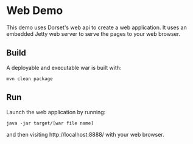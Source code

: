 Web Demo
===============
This demo uses Dorset's web api to create a web application. It uses an embedded Jetty web server to serve the pages to your web browser.

Build
-----------
A deployable and executable war is built with:

```
mvn clean package
```

Run
----------
Launch the web application by running:

```
java -jar target/[war file name]
```

and then visiting http://localhost:8888/ with your web browser.
